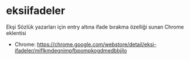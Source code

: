# eksiifadeler
Ekşi Sözlük yazarları için entry altına ifade bırakma özelliği sunan Chrome eklentisi

- Chrome: https://chrome.google.com/webstore/detail/eksi-ifadeler/miflkmdegnimpfbpompkogdmedbbjjlo
